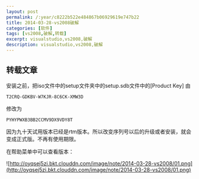 ```yaml
---
layout: post
permalink: /:year/c8222b522e484867b06929619e747b22
title: 2014-03-28-vs2008破解
categories: [软件]
tags: [vs2008,破解,转载]
excerpt: visualstudio,vs2008,破解
description: visualstudio,vs2008,破解
---
```


## 转载文章 ##

安装之前，把iso文件中的setup文件夹中的setup.sdb文件中的[Product Key] 由 

`T2CRQ-GDKBV-W7KJR-8C6CK-XMW3D` 

修改为

`PYHYPWXB3BB2CCMV9DX9VDY8T`

因为九十天试用版本已经是rtm版本。所以改变序列号以后的升级或者安装，就会变成正式版。不再有使用期限。

在帮助菜单中可以查看版本：

![http://oyqsej5zi.bkt.clouddn.com/image/note/2014-03-28-vs2008/01.png](http://oyqsej5zi.bkt.clouddn.com/image/note/2014-03-28-vs2008/01.png)
